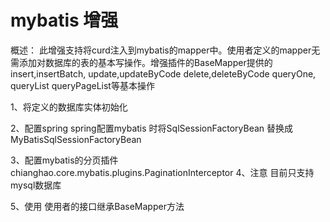 # mybatis 增强

概述：
此增强支持将curd注入到mybatis的mapper中。使用者定义的mapper无需添加对数据库的表的基本写操作。增强插件的BaseMapper提供的
insert,insertBatch,
update,updateByCode
delete,deleteByCode
queryOne,
queryList
queryPageList等基本操作


1、将定义的数据库实体初始化

2、配置spring
  spring配置mybatis 时将SqlSessionFactoryBean  替换成	MyBatisSqlSessionFactoryBean

3、配置mybatis的分页插件
  chianghao.core.mybatis.plugins.PaginationInterceptor
4、注意
     目前只支持mysql数据库

5、使用
	使用者的接口继承BaseMapper方法